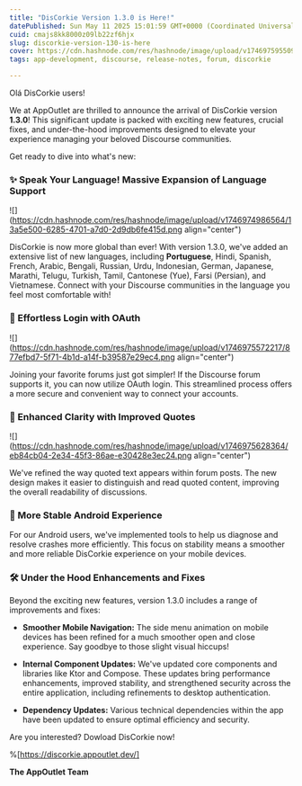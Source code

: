 ```yaml
---
title: "DisCorkie Version 1.3.0 is Here!"
datePublished: Sun May 11 2025 15:01:59 GMT+0000 (Coordinated Universal Time)
cuid: cmajs8kk8000z09lb22zf6hjx
slug: discorkie-version-130-is-here
cover: https://cdn.hashnode.com/res/hashnode/image/upload/v1746975955090/7ef259b5-0ba2-4648-ac99-5244cd935720.png
tags: app-development, discourse, release-notes, forum, discorkie

---
```


Olá DisCorkie users!

We at AppOutlet are thrilled to announce the arrival of DisCorkie version **1.3.0**! This significant update is packed with exciting new features, crucial fixes, and under-the-hood improvements designed to elevate your experience managing your beloved Discourse communities.

Get ready to dive into what's new:

### ✨ Speak Your Language! Massive Expansion of Language Support

![](https://cdn.hashnode.com/res/hashnode/image/upload/v1746974986564/13a5e500-6285-4701-a7d0-2d9db6fe415d.png align="center")

DisCorkie is now more global than ever! With version 1.3.0, we've added an extensive list of new languages, including **Portuguese**, Hindi, Spanish, French, Arabic, Bengali, Russian, Urdu, Indonesian, German, Japanese, Marathi, Telugu, Turkish, Tamil, Cantonese (Yue), Farsi (Persian), and Vietnamese. Connect with your Discourse communities in the language you feel most comfortable with!

### 🔑 Effortless Login with OAuth

![](https://cdn.hashnode.com/res/hashnode/image/upload/v1746975572217/877efbd7-5f71-4b1d-a14f-b39587e29ec4.png align="center")

Joining your favorite forums just got simpler! If the Discourse forum supports it, you can now utilize OAuth login. This streamlined process offers a more secure and convenient way to connect your accounts.

### 💬 Enhanced Clarity with Improved Quotes

![](https://cdn.hashnode.com/res/hashnode/image/upload/v1746975628364/eb84cb04-2e34-45f3-86ae-e30428e3ec24.png align="center")

We've refined the way quoted text appears within forum posts. The new design makes it easier to distinguish and read quoted content, improving the overall readability of discussions.

### 📱 More Stable Android Experience

For our Android users, we've implemented tools to help us diagnose and resolve crashes more efficiently. This focus on stability means a smoother and more reliable DisCorkie experience on your mobile devices.

### 🛠️ Under the Hood Enhancements and Fixes

Beyond the exciting new features, version 1.3.0 includes a range of improvements and fixes:

* **Smoother Mobile Navigation:** The side menu animation on mobile devices has been refined for a much smoother open and close experience. Say goodbye to those slight visual hiccups!
    
* **Internal Component Updates:** We've updated core components and libraries like Ktor and Compose. These updates bring performance enhancements, improved stability, and strengthened security across the entire application, including refinements to desktop authentication.
    
* **Dependency Updates:** Various technical dependencies within the app have been updated to ensure optimal efficiency and security.
    

Are you interested? Dowload DisCorkie now!  

%[https://discorkie.appoutlet.dev/] 

**The AppOutlet Team**